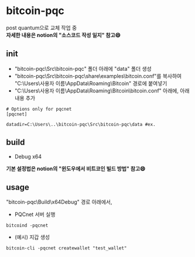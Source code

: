 # bitcoin-pqc
post quantum으로 교체 작업 중<br>
**자세한 내용은 notion의 "소스코드 작성 일지" 참고:smile:** 
## init ##
- "bitcoin-pqc\Src\bitcoin-pqc\" 폴더 아래에 "data" 폴더 생성
- "bitcoin-pqc\Src\bitcoin-pqc\share\examples\bitcoin.conf"를 복사하여 "C:\Users\사용자 이름\AppData\Roaming\Bitcoin" 경로에 붙여넣기
- "C:\Users\사용자 이름\AppData\Roaming\Bitcoin\bitcoin.conf" 아래에, 아래 내용 추가
```
# Options only for pqcnet
[pqcnet]

datadir=C:\Users\..\bitcoin-pqc\Src\bitcoin-pqc\data #ex.
```
## build ##
- Debug x64 <br>

**기본 설정법은 notion의 "윈도우에서 비트코인 빌드 방법" 참고:smile:** 
## usage ##
"bitcoin-pqc\Build\x64Debug" 경로 아래에서, <br>
- PQCnet 서버 실행
```
bitcoind -pqcnet
```
- (예시) 지갑 생성
```
bitcoin-cli -pqcnet createwallet "test_wallet"
```
